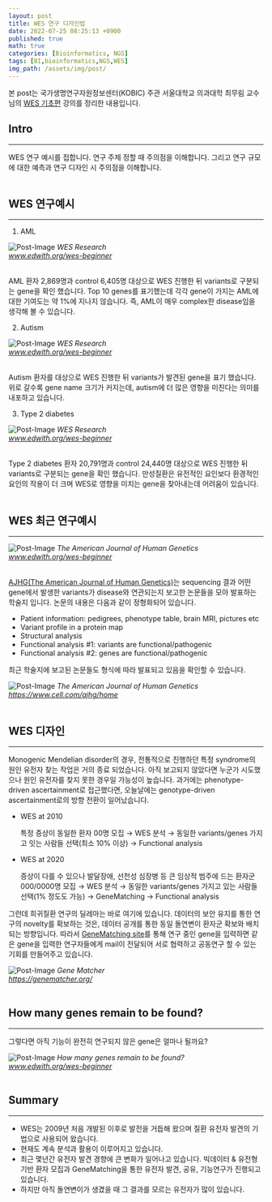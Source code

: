```yaml
---
layout: post
title: WES 연구 디자인법
date: 2022-07-25 08:25:13 +0900
published: true
math: true
categories: [Bioinformatics, NGS]
tags: [BI,bioinformatics,NGS,WES]
img_path: /assets/img/post/
---
```


본 post는 국가생명연구자원정보센터(KOBIC) 주관 서울대학교 의과대학 최무림 교수님의 [WES 기초편](https://www.edwith.org/wes-beginner/, "WES 기초편") 강의를 정리한 내용입니다.

## Intro
***

WES 연구 예시를 접합니다. 연구 주제 정할 때 주의점을 이해합니다. 그리고 연구 규모에 대한 예측과 연구 디자인 시 주의점을 이해합니다.
<br><br>


## WES 연구예시
***

   1. AML

![Post-Image](WES-study1.png)
 _WES Research<br>
 www.edwith.org/wes-beginner_
<br><br>


   AML 환자 2,869명과 control 6,405명 대상으로 WES 진행한 뒤 variants로 구분되는 gene을 확인 했습니다. Top 10 genes를 표기했는데 각각 gene이 가지는 AML에 대한 기여도는 약 1%에 지나지 않습니다. 즉, AML이 매우 complex한 disease임을 생각해 볼 수 있습니다.

   2. Autism

![Post-Image](WES-study2.png)
 _WES Research<br>
 www.edwith.org/wes-beginner_
<br><br>


   Autism 환자를 대상으로 WES 진행한 뒤 variants가 발견된 gene을 표기 했습니다. 위로 갈수록 gene name 크기가 커지는데, autism에 더 많은 영향을 미친다는 의미를 내포하고 있습니다.

   3. Type 2 diabetes

![Post-Image](WES-study3.png)
 _WES Research<br>
 www.edwith.org/wes-beginner_
<br><br>


   Type 2 diabetes 환자 20,791명과 control 24,440명 대상으로 WES 진행한 뒤 variants로 구분되는 gene을 확인 했습니다. 만성질환은 유전적인 요인보다 환경적인 요인의 작용이 더 크며 WES로 영향을 미치는 gene을 찾아내는데 어려움이 있습니다.
<br><br>


## WES 최근 연구예시
***

![Post-Image](WES-AJHG.png)
 _The American Journal of Human Genetics<br>
 www.edwith.org/wes-beginner_
<br><br>


[AJHG(The American Journal of Human Genetics)](https://www.cell.com/ajhg/home, "AJHG(The American Journal of Human Genetics)")는 sequencing 결과 어떤 gene에서 발생한 variants가 disease와 연관되는지 보고한 논문들을 모아 발표하는 학술지 입니다. 논문의 내용은 다음과 같이 정형화되어 있습니다.

   * Patient information: pedigrees, phenotype table, brain MRI, pictures etc
   * Variant profile in a protein map
   * Structural analysis
   * Functional analysis #1: variants are functional/pathogenic
   * Functional analysis #2: genes are functional/pathogenic

최근 학술지에 보고된 논문들도 형식에 따라 발표되고 있음을 확인할 수 있습니다.

![Post-Image](WES-AJHG2.png)
 _The American Journal of Human Genetics<br>
 https://www.cell.com/ajhg/home_
<br><br>


## WES 디자인
***

Monogenic Mendelian disorder의 경우, 전통적으로 진행하던 특정 syndrome의 원인 유전자 찾는 작업은 거의 종료 되었습니다. 아직 보고되지 않았다면 누군가 시도했으나 원인 유전자를 찾지 못한 경우일 가능성이 높습니다. 과거에는 phenotype-driven ascertainment로 접근했다면, 오늘날에는 genotype-driven ascertainment로의 방향 전환이 일어났습니다.

* WES at 2010

   특정 증상이 동일한 환자 00명 모집 → WES 분석 → 동일한 variants/genes 가지고 잇는 사람들 선택(최소 10% 이상) → Functional analysis

* WES at 2020

   증상이 다를 수 있으나 발달장애, 선천성 심장병 등 큰 임상적 범주에 드는 환자군 000/0000명 모집 → WES 분석 → 동일한 variants/genes 가지고 있는 사람들 선택(1% 정도도 가능) → GeneMatching → Functional analysis

그런데 희귀질환 연구의 딜레마는 바로 여기에 있습니다. 데이터의 보안 유지를 통한 연구의 novelty를 확보하는 것은, 데이터 공개를 통한 동일 돌연변이 환자군 확보와 배치되는 방향입니다. 따라서 [GeneMatching site](https://genematcher.org/, "GeneMatching site")를 통해 연구 중인 gene을 입력하면 같은 gene을 입력한 연구자들에게 mail이 전달되어 서로 협력하고 공동연구 할 수 있는 기회를 만들어주고 있습니다.

![Post-Image](WES-genematch.png)
 _Gene Matcher<br>
 https://genematcher.org/_
<br><br>


## How many genes remain to be found?
***

그렇다면 아직 기능이 완전히 연구되지 않은 gene은 얼마나 될까요?

![Post-Image](WES-remaingene.png)
 _How many genes remain to be found?<br>
 www.edwith.org/wes-beginner_
<br><br>


## Summary
***

* WES는 2009년 처음 개발된 이후로 발전을 거듭해 왔으며 질환 유전자 발견의 기법으로 사용되어 왔습니다.
* 현재도 계속 분석과 활용이 이루어지고 있습니다.
* 최근 몇년간 유전자 발견 경향에 큰 변화가 일어나고 있습니다. 빅데이터 & 유전형 기반 환자 모집과 GeneMatching을 통한 유전자 발견, 공유, 기능연구가 진행되고 있습니다.
* 하지만 아직 돌연변이가 생겼을 때 그 결과를 모르는 유전자가 많이 있습니다.